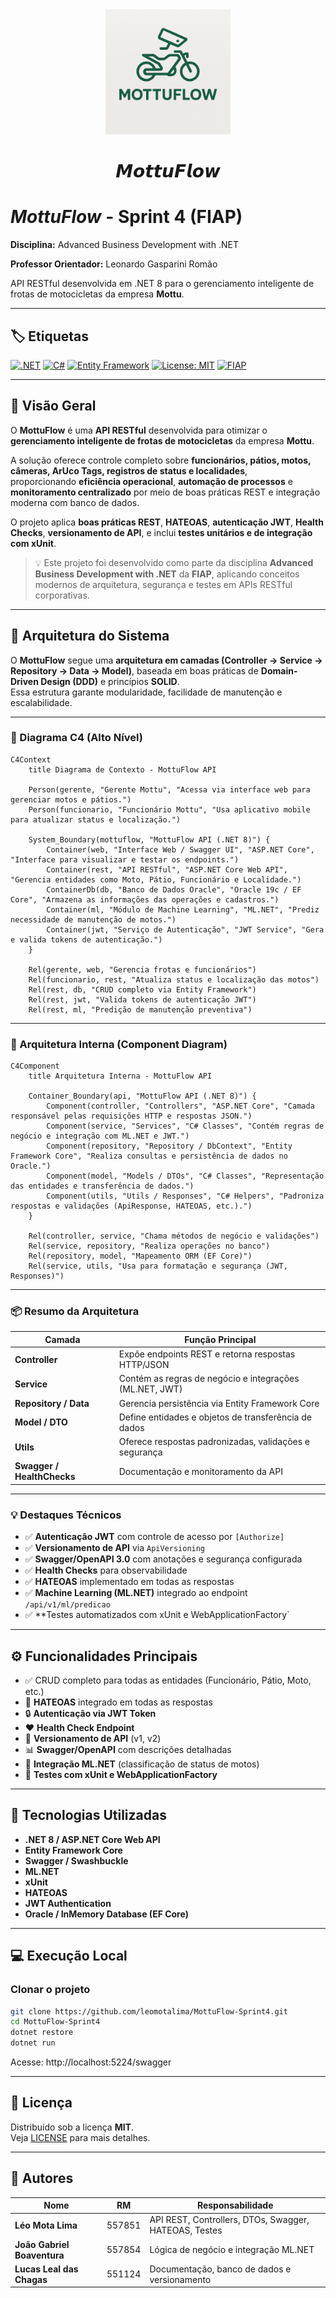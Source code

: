 <div align="center">
  <img src="https://github.com/thejaobiell/MottuFlowJava/blob/main/MottuFlow/src/main/resources/static/images/logo.png?raw=true" alt="MottuFlow" width="200"/>
  <h1>𝙈𝙤𝙩𝙩𝙪𝙁𝙡𝙤𝙬</h1>
</div>
  
  <h1><i><b>MottuFlow</b></i> - Sprint 4 (FIAP)</h1>
  <p><b>Disciplina:</b> Advanced Business Development with .NET</p>
  <p><b>Professor Orientador:</b> Leonardo Gasparini Romão </p>
  <p>API RESTful desenvolvida em .NET 8 para o gerenciamento inteligente de frotas de motocicletas da empresa <b>Mottu</b>.</p>
</div>

---

## 🏷️ Etiquetas
[![.NET](https://img.shields.io/badge/.NET-8.0-blue.svg)](https://dotnet.microsoft.com/)
[![C#](https://img.shields.io/badge/C%23-ASP.NET_Core-green.svg)](https://learn.microsoft.com/aspnet/core)
[![Entity Framework](https://img.shields.io/badge/ORM-Entity%20Framework%20Core-purple.svg)](https://learn.microsoft.com/ef/)
[![License: MIT](https://img.shields.io/badge/License-MIT-green.svg)](https://choosealicense.com/licenses/mit/)
[![FIAP](https://img.shields.io/badge/FIAP-2TDSB-red.svg)](https://www.fiap.com.br/)

---

## 🎯 Visão Geral

O **MottuFlow** é uma **API RESTful** desenvolvida para otimizar o **gerenciamento inteligente de frotas de motocicletas** da empresa **Mottu**.

A solução oferece controle completo sobre **funcionários, pátios, motos, câmeras, ArUco Tags, registros de status e localidades**,  
proporcionando **eficiência operacional**, **automação de processos** e **monitoramento centralizado** por meio de boas práticas REST e integração moderna com banco de dados.

O projeto aplica **boas práticas REST**, **HATEOAS**, **autenticação JWT**, **Health Checks**, **versionamento de API**, e inclui **testes unitários e de integração com xUnit**.

> 💡 Este projeto foi desenvolvido como parte da disciplina **Advanced Business Development with .NET** da **FIAP**, aplicando conceitos modernos de arquitetura, segurança e testes em APIs RESTful corporativas.

---

## 🧠 Arquitetura do Sistema

O **MottuFlow** segue uma **arquitetura em camadas (Controller → Service → Repository → Data → Model)**, baseada em boas práticas de **Domain-Driven Design (DDD)** e princípios **SOLID**.  
Essa estrutura garante modularidade, facilidade de manutenção e escalabilidade.

---

### 🧩 Diagrama C4 (Alto Nível)

```mermaid
C4Context
    title Diagrama de Contexto - MottuFlow API

    Person(gerente, "Gerente Mottu", "Acessa via interface web para gerenciar motos e pátios.")
    Person(funcionario, "Funcionário Mottu", "Usa aplicativo mobile para atualizar status e localização.")

    System_Boundary(mottuflow, "MottuFlow API (.NET 8)") {
        Container(web, "Interface Web / Swagger UI", "ASP.NET Core", "Interface para visualizar e testar os endpoints.")
        Container(rest, "API RESTful", "ASP.NET Core Web API", "Gerencia entidades como Moto, Pátio, Funcionário e Localidade.")
        ContainerDb(db, "Banco de Dados Oracle", "Oracle 19c / EF Core", "Armazena as informações das operações e cadastros.")
        Container(ml, "Módulo de Machine Learning", "ML.NET", "Prediz necessidade de manutenção de motos.")
        Container(jwt, "Serviço de Autenticação", "JWT Service", "Gera e valida tokens de autenticação.")
    }

    Rel(gerente, web, "Gerencia frotas e funcionários")
    Rel(funcionario, rest, "Atualiza status e localização das motos")
    Rel(rest, db, "CRUD completo via Entity Framework")
    Rel(rest, jwt, "Valida tokens de autenticação JWT")
    Rel(rest, ml, "Predição de manutenção preventiva")
```

---

### 🧱 Arquitetura Interna (Component Diagram)

```mermaid
C4Component
    title Arquitetura Interna - MottuFlow API

    Container_Boundary(api, "MottuFlow API (.NET 8)") {
        Component(controller, "Controllers", "ASP.NET Core", "Camada responsável pelas requisições HTTP e respostas JSON.")
        Component(service, "Services", "C# Classes", "Contém regras de negócio e integração com ML.NET e JWT.")
        Component(repository, "Repository / DbContext", "Entity Framework Core", "Realiza consultas e persistência de dados no Oracle.")
        Component(model, "Models / DTOs", "C# Classes", "Representação das entidades e transferência de dados.")
        Component(utils, "Utils / Responses", "C# Helpers", "Padroniza respostas e validações (ApiResponse, HATEOAS, etc.).")
    }

    Rel(controller, service, "Chama métodos de negócio e validações")
    Rel(service, repository, "Realiza operações no banco")
    Rel(repository, model, "Mapeamento ORM (EF Core)")
    Rel(service, utils, "Usa para formatação e segurança (JWT, Responses)")
```

---

### 📦 Resumo da Arquitetura

| Camada | Função Principal |
|---------|------------------|
| **Controller** | Expõe endpoints REST e retorna respostas HTTP/JSON |
| **Service** | Contém as regras de negócio e integrações (ML.NET, JWT) |
| **Repository / Data** | Gerencia persistência via Entity Framework Core |
| **Model / DTO** | Define entidades e objetos de transferência de dados |
| **Utils** | Oferece respostas padronizadas, validações e segurança |
| **Swagger / HealthChecks** | Documentação e monitoramento da API |

---

### 💡 Destaques Técnicos
- ✅ **Autenticação JWT** com controle de acesso por `[Authorize]`
- ✅ **Versionamento de API** via `ApiVersioning`
- ✅ **Swagger/OpenAPI 3.0** com anotações e segurança configurada
- ✅ **Health Checks** para observabilidade
- ✅ **HATEOAS** implementado em todas as respostas
- ✅ **Machine Learning (ML.NET)** integrado ao endpoint `/api/v1/ml/predicao`
- ✅ **Testes automatizados com xUnit e WebApplicationFactory`

---

## ⚙️ Funcionalidades Principais

- ✅ CRUD completo para todas as entidades (Funcionário, Pátio, Moto, etc.)
- 🔗 **HATEOAS** integrado em todas as respostas
- 🔒 **Autenticação via JWT Token**
- ❤️ **Health Check Endpoint**
- 🧩 **Versionamento de API** (v1, v2)
- 📊 **Swagger/OpenAPI** com descrições detalhadas
- 🧠 **Integração ML.NET** (classificação de status de motos)
- 🧪 **Testes com xUnit e WebApplicationFactory**

---

## 🧰 Tecnologias Utilizadas

- **.NET 8 / ASP.NET Core Web API**
- **Entity Framework Core**
- **Swagger / Swashbuckle**
- **ML.NET**
- **xUnit**
- **HATEOAS**
- **JWT Authentication**
- **Oracle / InMemory Database (EF Core)**

---

## 💻 Execução Local

### Clonar o projeto
```bash
git clone https://github.com/leomotalima/MottuFlow-Sprint4.git
cd MottuFlow-Sprint4
dotnet restore
dotnet run
```
Acesse: http://localhost:5224/swagger

---

## 📜 Licença

Distribuído sob a licença **MIT**.  
Veja [LICENSE](https://choosealicense.com/licenses/mit/) para mais detalhes.

---

## 👥 Autores

| Nome | RM | Responsabilidade |
|------|----|------------------|
| **Léo Mota Lima** | 557851 | API REST, Controllers, DTOs, Swagger, HATEOAS, Testes |
| **João Gabriel Boaventura** | 557854 | Lógica de negócio e integração ML.NET |
| **Lucas Leal das Chagas** | 551124 | Documentação, banco de dados e versionamento |

